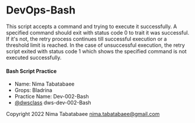 # DevOps-Bash
 This script accepts a command and trying to execute it successfully. A specified command should exit with status code 0 to trait it was successful. If it's not, the retry process continues till successful execution or a threshold limit is reached. In the case of unsuccessful execution, the retry script exited with status code 1 which shows the specified command is not executed successfully.


#### Bash Script Practice
- Name: Nima Tabatabaee
- Grops: Bladrina
- Practice Name: Dev-002-Bash
- [@dwsclass](https://github.com/dwsclass) dws-dev-002-Bash

Copyright 2022 Nima Tabatabaee <nima.tabatabaee@gmail.com>




